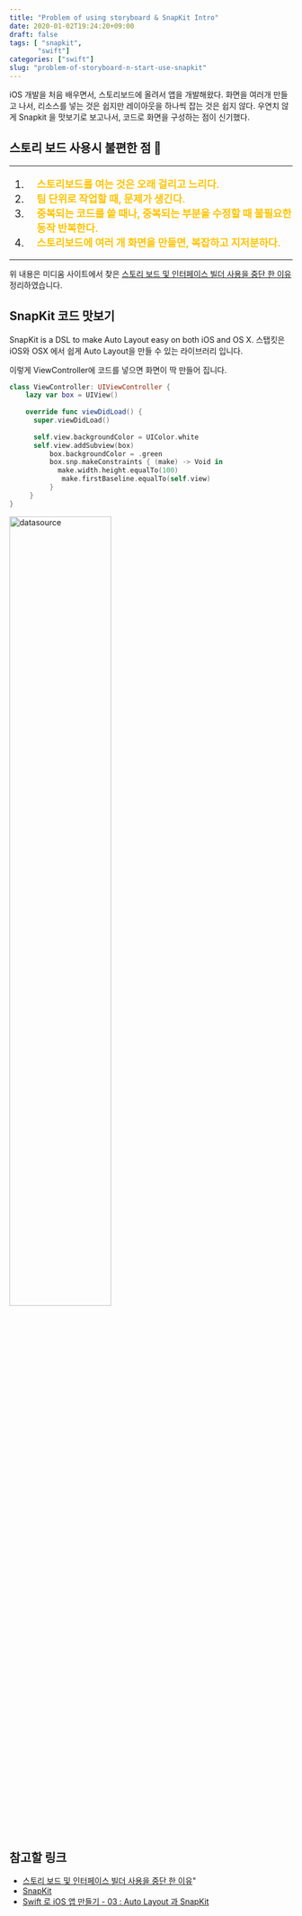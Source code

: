 ```yaml
---
title: "Problem of using storyboard & SnapKit Intro"
date: 2020-01-02T19:24:20+09:00
draft: false
tags: [ "snapkit", 
       "swift"]
categories: ["swift"]
slug: "problem-of-storyboard-n-start-use-snapkit"
---
```

iOS 개발을 처음 배우면서, 스토리보드에 올려서 앱을 개발해왔다.
화면을 여러개 만들고 나서, 리소스를 넣는 것은 쉽지만 레이아웃을 하나씩 잡는 것은 쉽지 않다.
우연치 않게  Snapkit 을 맛보기로 보고나서, 코드로 화면을 구성하는 점이 신기했다.

## 스토리 보드 사용시 불편한 점 🤔
---
<font size=+1>
<ol>
<li style="padding-left:1em"><b style="color:#FFC300;">스토리보드를 여는 것은 오래 걸리고 느리다.</b></li>
<li style="padding-left:1em"><b style="color:#FFC300;">팀 단위로 작업할 때, 문제가 생긴다.</b></li>
<li style="padding-left:1em"><b style="color:#FFC300;">중복되는 코드를 쓸 때나, 중복되는 부분을 수정할 때 불필요한 동작 반복한다.</b></li>
<li style="padding-left:1em"><b style="color:#FFC300;">스토리보드에 여러 개 화면을 만들면, 복잡하고 지저분하다. </b></li>
</ol>
</font>

---
위 내용은 미디움 사이트에서 찾은 [스토리 보드 및 인터페이스 빌더 사용을 중단 한 이유](https://medium.com/@kenzai/why-i-stopped-using-storyboards-and-interface-builder-a9142e060f71) 정리하였습니다.

## SnapKit 코드 맛보기 
SnapKit is a DSL to make Auto Layout easy on both iOS and OS X.
스탭킷은  iOS와 OSX 에서 쉽게 Auto Layout을 만들 수 있는 라이브러리 입니다.

이렇게 ViewController에 코드를 넣으면 화면이 딱 만들어 집니다.
```swift
class ViewController: UIViewController {
    lazy var box = UIView()
    
    override func viewDidLoad() {
      super.viewDidLoad()
        
      self.view.backgroundColor = UIColor.white
      self.view.addSubview(box)
          box.backgroundColor = .green
          box.snp.makeConstraints { (make) -> Void in
            make.width.height.equalTo(100)
             make.firstBaseline.equalTo(self.view)
          }
     }
}

```
<img src="/images/2020/1/vc.png" width="60%" height="60%" title="connect datasource in TableView" alt="datasource"></img>

##   참고할 링크
- [스토리 보드 및 인터페이스 빌더 사용을 중단 한 이유](https://medium.com/@kenzai/why-i-stopped-using-storyboards-and-interface-builder-a9142e060f71)" 
- [SnapKit](https://github.com/SnapKit/SnapKit)
- [Swift 로 iOS 앱 만들기 - 03 : Auto Layout 과 SnapKit](https://tono18.tistory.com/4?category=837544)











